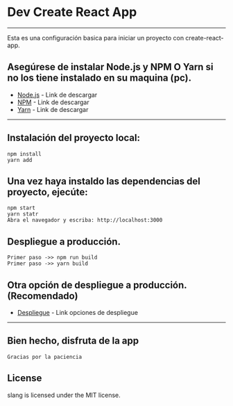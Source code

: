 # Dev Create React App
---------------------------------------------------------------------------------------------------
Esta es una configuración basica para iniciar un proyecto con create-react-app.

## Asegúrese de instalar Node.js y NPM O Yarn si no los tiene instalado en su maquina (pc).
* [Node.js](https://nodejs.org/es/download/) - Link de descargar
* [NPM](https://www.npmjs.com/package/download) - Link de descargar
* [Yarn](https://classic.yarnpkg.com/en/docs/install/#windows-stable) - Link de descargar
-----------------------------------------------------------------------------------------------------

## Instalación del proyecto local:
    npm install
    yarn add

## Una vez haya instaldo las dependencias del proyecto, ejecúte:
    npm start
    yarn statr
    Abra el navegador y escriba: http://localhost:3000

## Despliegue a producción.
    Primer paso ->> npm run build
    Primer paso ->> yarn build

## Otra opción de despliegue a producción. (Recomendado)
* [Despliegue](https://nextjs.org/docs/deployment) - Link opciones de despliegue
-----------------------------------------------------------------------------------------------------

## Bien hecho, disfruta de la app
    Gracias por la paciencia

## License
slang is licensed under the MIT license.

